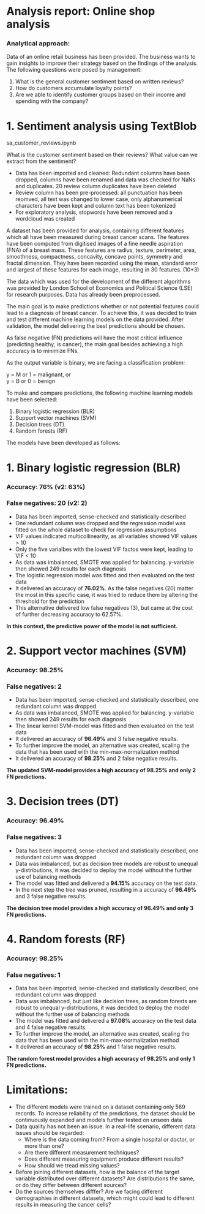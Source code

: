 # Analysis report: Online shop analysis

### Analytical approach:

Data of an online retail business has been provided. The business wants to gain insights to improve
their strategy based on the findings of the analysis. The following questions were posed by management:

1. What is the general customer sentiment based on written reviews?
2. How do customers accumulate loyalty points?
3. Are we able to identify customer groups based on their income and spending with the company?




# 1. Sentiment analysis using TextBlob
sa_customer_reviews.ipynb

What is the customer sentiment based on their reviews? What value can we extract from the sentiment?

- Data has been imported and cleaned: Redundant columns have been dropped, columns have been renamed
  and data was checked for NaNs and duplicates. 20 review column duplicates have been deleted
- Review column has been pre-processed: all punctuation has been reomved, all text was changed to lower case,
  only alphanumerical characters have been kept and column text has been tokenized
- For exploratory analysis, stopwords have been removed and a wordcloud was created
  





A dataset has been provided for analysis, containing different features which all have been measured during breast
cancer scans. The features have been computed from digitised images of a fine needle aspiration (FNA) of a breast mass.
These features are radius, texture, perimeter, area, smoothness, compactness, concavity, concave points, symmetry and fractal dimension.
They have been recorded using the mean, standard error and largest of these features for each image, resulting in 30 features. (10*3)

The data which was used for the development of the different algorithms was provided by London School of 
Economics and Political Science (LSE) for research purposes. Data has already been preprocessed.

The main goal is to make predictions whether or not potential features could lead to a diagnosis of breast cancer. To 
achieve this, it was decided to train and test different machine learning models on the data provided. After validation,
the model delivering the best predictions should be chosen. 

As false negative (FN) predictions will have the most critical influence (predicting healthy, is cancer), the
main goal besides achieving a high accuracy is to minimize FNs.

As the output variable is binary, we are facing a classification problem:
  
  y = M or 1 = malignant, or<br>
  y = B or 0 = benign

To make and compare predictions, the following machine learning models have been selected:

  1. Binary logistic regression (BLR)
  2. Support vector machines (SVM)
  3. Decision trees (DT)
  4. Random forests (RF)

The models have been developed as follows:

# 1. Binary logistic regression (BLR)
  ### Accuracy: 76% (v2: 63%)
  ### False negatives: 20 (v2: 2)
  
   - Data has been imported, sense-checked and statistically described
   - One redundant column was dropped and the regression model was fitted on the
     whole dataset to check for regression assumptions
   - VIF values indicated multicollinearity, as all variables showed VIF values > 10
   - Only the five varialbes with the lowest VIF factos were kept, leading to VIF < 10
   - As data was imbalanced, SMOTE was applied for balancing. y-variable then showed 249
     results for each diagnosis
   - The logistic regression model was fitted and then evaluated on the test data
   - It delivered an accuracy of <b>76.02%</b>. As the false negatives (20) matter the most in this specific
     case, it was tried to reduce them by altering the threshold for the prediction
   - This alternative delivered low false negatives (3), but came at the cost of further
     decreasing accuracy to 62.57%.

<b>In this context, the predictive power of the model is not sufficient.</b>

 # 2. Support vector machines (SVM)
   ### Accuracy: 98.25%
   ### False negatives: 2

   - Data has been imported, sense-checked and statistically described, one redundant column was dropped
   - As data was imbalanced, SMOTE was applied for balancing. y-variable then showed 249
     results for each diagnosis
   - The linear kernel SVM-model was fitted and then evaluated on the test data
   - It delivered an accuracy of <b>96.49%</b> and 3 false negative results.
   - To further improve the model, an alternative was created, scaling the data that
     has been used with the min-max-normalization method
   - It delivered an accuracy of <b>98.25%</b> and 2 false negative results.

<b>The updated SVM-model provides a high accuracy of 98.25% and only 2 FN predictions.</b>
 
 # 3. Decision trees (DT)
   ### Accuracy: 96.49%
   ### False negatives: 3

  - Data has been imported, sense-checked and statistically described, one redundant column was dropped
  - Data was imbalanced, but as decision tree models are robust to unequal y-distributions, it was
    decided to deploy the model without the further use of balancing methods
  - The model was fitted and delivered a <b>94.15%</b> accuracy on the test data.
  - In the next step the tree was pruned, resulting in a accuracy of <b>96.49%</b> and 3 false negative results.

<b>The decision tree model provides a high accuracy of 96.49% and only 3 FN predictions.</b>

 
 # 4. Random forests (RF)
   ### Accuracy: 98.25%
   ### False negatives: 1
   
- Data has been imported, sense-checked and statistically described, one redundant column was dropped
- Data was imbalanced, but just like decision trees, as random forests are robust to unequal y-distributions,
  it was decided to deploy the model without the further use of balancing methods
- The model was fitted and delivered a <b>97.08%</b> accuracy on the test data and 4 false negative results.
- To further improve the model, an alternative was created, scaling the data that
  has been used with the min-max-normalization method
- It delivered an accuracy of <b>98.25%</b> and 1 false negative results.

<b>The random forest model provides a high accuracy of 98.25% and only 1 FN predictions.</b>

# Limitations:

- The different models were trained on a dataset containing only 569 records. To increase reliability of
  the predictions, the dataset should be continuously expanded and models further tested on unseen data
- Data quality has not been an issue. In a real-life scenario, different data issues should be regarded:
    - Where is the data coming from? From a single hospital or doctor, or more than one?
    - Are there different measurement techniques?
    - Does different measuring equipment produce different results?
    - How should we tread missing values?
- Before joining different datasets, how is the balance of the target variable distributed over different datasets?
  Are distributions the same, or do they differ between different sources?
- Do the sources themselves difffer? Are we facing different demographies in different datasets, which might could
  lead to different results in measuring the cancer cells?









